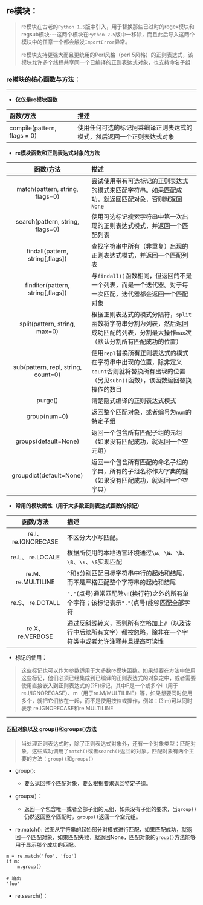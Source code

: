 ## re模块：

> re模块在古老的`Python 1.5`版中引入，用于替换那些已过时的regex模块和regsub模块---这两个模块在`Python 2.5`版中一移除，而且此后导入这两个模块中的任意一个都会触发`ImportError`异常。
>
> re模块支持更强大而且更统用的Perl风格（perl 5风格）的正则表达式，该模块允许多个线程共享同一个已编译的正则表达式对象，也支持命名子组

### re模块的核心函数与方法：

---------------------------------------------------------------------------------------------------	
* __仅仅是re模块函数__

|函数/方法|描述|
|:--|:---|
|compile(pattern, flags = 0)|使用任何可选的标记阿莱编译正则表达式的模式，然后返回一个正则表达式对象|

* __re模块函数和正则表达式对象的方法__

|函数/方法|描述|
|:--:|:---|
|match(pattern, string, flags=0)|尝试使用带有可选标记的正则表达式的模式来匹配字符串。如果匹配成功，就返回匹配对象，否则就返回`None`|
|search(pattern, string, flags=0)|使用可选标记搜索字符串中第一次出现的正则表达式模式，并返回一个匹配列表|
|findall(pattern, string[,flags])|查找字符串中所有（非重复）出现的正则表达式模式，并返回一个匹配列表|
|finditer(pattern, string[,flags])|与`findall()`函数相同，但返回的不是一个列表，而是一个迭代器。对于每一次匹配，迭代器都会返回一个匹配对象|
|split(pattern, string, max=0)|根据正则表达式的模式分隔符，`split`函数将字符串分割为列表，然后返回成功匹配的列表，分割最大操作`max`次（默认分割所有匹配成功的位置）|
|sub(pattern, repl, string, count=0)|使用`repl`替换所有正则表达式的模式在字符串中出现的位置，除非定义`count`否则就将替换所有出现的位置（另见`subn()`函数），该函数返回替换操作的数目|
|purge()|清楚隐式编译的正则表达式模式|
|group(num=0)|返回整个匹配对象，或者编号为`num`的特定子组|
|groups(default=None)|返回一个包含所有匹配子组的元组（如果没有匹配成功，就返回一个空元组）|
|groupdict(default=None)|返回一个包含所有匹配的命名子组的字典，所有的子组名称作为字典的键（如果没有匹配成功，就返回一个空字典）|

* __常用的模块属性（用于大多数正则表达式函数的标记）__

|函数/方法|描述|
|:--:|:---|
|re.I、 re.IGNORECASE|不区分大小写匹配。|
|re.L、 re.LOCALE|根据所使用的本地语言环境通过`\w`、`\W`、`\b`、`\B`、`\s`、`\S`实现匹配|
|re.M、 re.MULTILINE|`^`和`$`分别匹配目标字符串中行的起始和结尾，而不是严格匹配整个字符串的起始和结尾|
|re.S、 re.DOTALL|`"."`(点号)通常匹配除`\n`(换行符)之外的所有单个字符；该标记表示`"."`(点号)能够匹配全部字符|
|re.X、 re.VERBOSE|通过反斜线转义，否则所有空格加上`#`（以及该行中后续所有文字）都被忽略，除非在一个字符类中或者允许注释并且提高可读性|


* 标记的使用：

> 这些标记也可以作为参数适用于大多数re模块函数。如果想要在方法中使用这些标记，他们必须已经集成到已编译的正则表达式的对象之中，或者需要使用直接嵌入到正则表达式的(?F)标记，其中F是一个或多个i（用于re.I/IGNORECASE）、m（用于re.M/MULTILINE）等，如果想要同时使用多个，就把它们放在一起，而不是使用按位或操作，例如：(?im)可以同时表示 re.IGNORECASE和re.MULTILINE

---------------------------------------------------------------------------------------------------	

#### 匹配对象以及 group()和groups()方法

> 当处理正则表达式时，除了正则表达式对象外，还有一个对象类型：匹配对象，这些成功调用了`match()`或者`search()`返回的对象。匹配对象有两个主要的方法：`group()`和`groups()`

* group():
	* 要么返回整个匹配对象，要么根据要求返回特定子组。

* groups()：
	* 返回一个包含唯一或者全部子组的元组，如果没有子组的要求，当`group()`仍然返回整个匹配时，`groups()`返回一个空元组。

* re.match(): 试图从字符串的起始部分对模式进行匹配，如果匹配成功，就返回一个匹配对象，如果匹配失败，就返回None，匹配对象的`group()`方法能够用于显示那个成功的匹配。

```
m = re.match('foo', 'foo')
if m:
	m.group()

# 输出
'foo'
```

* re.search()：


 